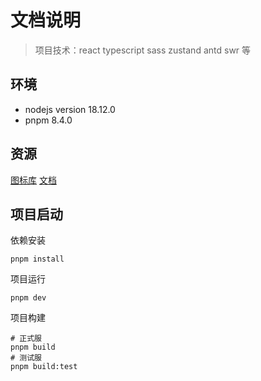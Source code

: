 # 文档说明

> 项目技术：react typescript sass zustand antd swr 等

## 环境

-   nodejs version 18.12.0
-   pnpm 8.4.0

## 资源

[图标库](https://icon-sets.iconify.design/ant-design/)
[文档](https://ant.design/)

## 项目启动

依赖安装

```shell
pnpm install
```

项目运行

```shell
pnpm dev
```

项目构建

```shell
# 正式服
pnpm build
# 测试服
pnpm build:test
```
